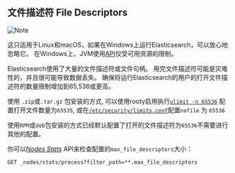 ## 文件描述符 File Descriptors

![Note](https://www.elastic.co/guide/en/elasticsearch/reference/current/images/icons/note.png)

这只适用于Linux和macOS，如果在Windows上运行Elasticsearch，可以放心地忽略它。 在Windows上，JVM使用[API](https://msdn.microsoft.com/en-us/library/windows/desktop/aa363858v=vs.85.aspx)仅受可用资源的限制。


Elasticsearch使用了大量的文件描述符或文件句柄。 用完文件描述符可能是灾难性的，并且很可能导致数据丢失。 确保将运行Elasticsearch的用户的打开文件描述符的数量限制增加到65,536或更高。


使用 `.zip`或`.tar.gz` 包安装的方式, 可以使用rooty启用执行[`ulimit -n 65536`](setting-system-settings.html#ulimit) 配置打开文件数量为`65535`, 或在[`/etc/security/limits.conf`](setting-system-settings.html#limits.conf)配置`nofile` 为 `65536`

使用`RPM`或`deb`包安装的方式已经默认配置了打开的文件描述符为`65536`不需要进行其他的配置。

你可以[_Nodes Stats_](cluster-nodes-stats.html) API来检查配置的`max_file_descriptors`大小：
    
    GET _nodes/stats/process?filter_path=**.max_file_descriptors
